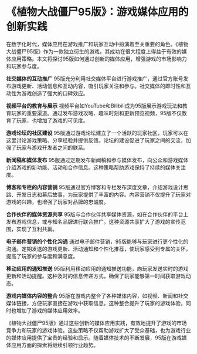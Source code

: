 # 《植物大战僵尸95版》：游戏媒体应用的创新实践

在数字化时代，媒体应用在游戏推广和玩家互动中扮演着至关重要的角色。《植物大战僵尸95版》作为一款独立衍生的游戏，其成功在很大程度上得益于有效的媒体应用策略。本文将探讨95版如何通过创新的媒体应用，增强游戏的市场影响力和玩家参与度。

**社交媒体的互动推广**
95版充分利用社交媒体平台进行游戏推广，通过官方账号发布游戏更新、活动信息和互动内容，吸引玩家关注和参与。社交媒体的即时性和互动性为游戏创造了强大的口碑效应。

**视频平台的教育与展示**
视频平台如YouTube和Bilibili成为95版展示游戏玩法和教育玩家的重要渠道。通过发布游戏攻略、趣味时刻和更新预览视频，95版不仅教育了玩家，也增加了游戏的可见度。

**游戏论坛的社区建设**
95版通过游戏论坛建立了一个活跃的玩家社区，玩家可以在这里讨论游戏策略、分享经验并提供反馈。论坛的建设促进了玩家之间的交流，加强了玩家与游戏开发者之间的联系。

**新闻稿和媒体发布**
95版通过定期发布新闻稿和参与媒体发布，向公众和游戏媒体介绍游戏的新功能、活动和合作信息。这种策略帮助游戏保持了持续的媒体关注度。

**博客和专栏的内容营销**
95版通过官方博客和专栏发布深度文章，介绍游戏设计思路、开发日志和幕后故事，为玩家提供了丰富的内容。内容营销不仅提升了玩家对游戏的兴趣，也增强了玩家对品牌的忠诚度。

**合作伙伴的媒体资源共享**
95版与合作伙伴共享媒体资源，如在合作伙伴的平台上发布游戏信息，或与知名品牌进行联合推广。这种资源共享扩大了游戏的宣传范围，实现了互利共赢。

**电子邮件营销的个性化沟通**
通过电子邮件营销，95版能够与玩家进行更个性化的沟通。定期发送的游戏更新、活动通知和个性化推荐，使玩家感受到专属的关怀，提高了玩家的参与度和满意度。

**移动应用的通知推送**
95版利用移动应用的通知推送功能，向玩家发送实时的游戏更新和活动提醒。这种及时的信息传递方式，确保了玩家能够第一时间获取游戏动态。

**游戏内媒体内容的整合**
95版在游戏内整合了各种媒体内容，如视频、新闻和社交媒体链接，方便玩家直接在游戏中获取信息。这种整合提升了玩家的游戏体验，同时也增加了游戏的媒体应用效率。

《植物大战僵尸95版》通过这些创新的媒体应用实践，有效地提升了游戏的市场竞争力和玩家的游戏体验。这些策略不仅帮助游戏扩大了受众基础，也为游戏行业的媒体应用提供了宝贵的经验和启示。随着媒体技术的不断发展，95版在游戏媒体应用方面的探索将继续引领行业趋势。